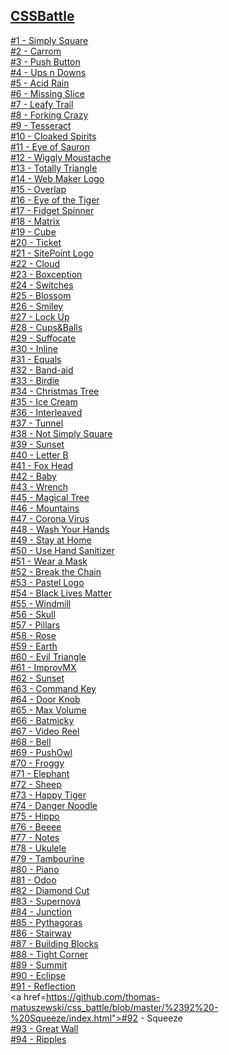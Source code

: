 ## <a href="https://cssbattle.dev/">CSSBattle</a>

<a href="https://github.com/thomas-matuszewski/css_battle/blob/master/%231%20-%20Simply%20Square/index.html">#1 - Simply Square</a><br>
<a href="https://github.com/thomas-matuszewski/css_battle/blob/master/%232%20-%20Carrom/index.html">#2 - Carrom</a><br>
<a href="https://github.com/thomas-matuszewski/css_battle/blob/master/%233%20-%20Push%20Button/index.html">#3 - Push Button</a><br>
<a href="https://github.com/thomas-matuszewski/css_battle/blob/master/%234%20-%20Ups%20n%20Downs/index.html">#4 - Ups n Downs</a><br>
<a href="https://github.com/thomas-matuszewski/css_battle/blob/master/%235%20-%20Acid%20Rain/index.html">#5 - Acid Rain</a><br>
<a href="https://github.com/thomas-matuszewski/css_battle/blob/master/%236%20-%20Missing%20Slice/index.html">#6 - Missing Slice</a><br>
<a href="https://github.com/thomas-matuszewski/css_battle/blob/master/%237%20-%20Leafy%20Trail/index.html">#7 - Leafy Trail</a><br>
<a href="https://github.com/thomas-matuszewski/css_battle/blob/master/%238%20-%20Forking%20Crazy/index.html">#8 - Forking Crazy</a><br>
<a href="https://github.com/thomas-matuszewski/css_battle/blob/master/%239%20-%20Tesseract/index.html">#9 - Tesseract</a><br>
<a href="https://github.com/thomas-matuszewski/css_battle/blob/master/%2310%20-%20Cloaked%20Spirits/index.html">#10 - Cloaked Spirits</a><br>
<a href="https://github.com/thomas-matuszewski/css_battle/blob/master/%2311%20-%20Eye%20of%20Sauron/index.html">#11 - Eye of Sauron</a><br>
<a href="https://github.com/thomas-matuszewski/css_battle/blob/master/%2312%20-%20Wiggly%20Moustache/index.html">#12 - Wiggly Moustache</a><br>
<a href="https://github.com/thomas-matuszewski/css_battle/blob/master/%2313%20-%20Totally%20Triangle/index.html">#13 - Totally Triangle</a><br>
<a href="https://github.com/thomas-matuszewski/css_battle/blob/master/%2314%20-%20Web%20Maker%20Logo/index.html">#14 - Web Maker Logo</a><br>
<a href="https://github.com/thomas-matuszewski/css_battle/blob/master/%2315%20-%20Overlap/index.html">#15 - Overlap</a><br>
<a href="https://github.com/thomas-matuszewski/css_battle/blob/master/%2316%20-%20Eye%20of%20the%20Tiger/index.html">#16 - Eye of the Tiger</a><br>
<a href="https://github.com/thomas-matuszewski/css_battle/blob/master/%2317%20-%20Fidget%20Spinner/index.html">#17 - Fidget Spinner</a><br>
<a href="https://github.com/thomas-matuszewski/css_battle/blob/master/%2318%20-%20Matrix/index.html">#18 - Matrix</a><br>
<a href="https://github.com/thomas-matuszewski/css_battle/blob/master/%2319%20-%20Cube/index.html">#19 - Cube</a><br>
<a href="https://github.com/thomas-matuszewski/css_battle/blob/master/%2320%20-%20Ticket/index.html">#20 - Ticket</a><br>
<a href="https://github.com/thomas-matuszewski/css_battle/blob/master/%2321%20-%20SitePoint%20Logo/index.html">#21 - SitePoint Logo</a><br>
<a href="https://github.com/thomas-matuszewski/css_battle/blob/master/%2322%20-%20Cloud/index.html">#22 - Cloud</a><br>
<a href="https://github.com/thomas-matuszewski/css_battle/blob/master/%2323%20-%20Boxception/index.html">#23 - Boxception</a><br>
<a href="https://github.com/thomas-matuszewski/css_battle/blob/master/%2324%20-%20Switches/index.html">#24 - Switches</a><br>
<a href="https://github.com/thomas-matuszewski/css_battle/blob/master/%2325%20-%20Blossom/index.html">#25 - Blossom</a><br>
<a href="https://github.com/thomas-matuszewski/css_battle/blob/master/%2326%20-%20Smiley/index.html">#26 - Smiley</a><br>
<a href="https://github.com/thomas-matuszewski/css_battle/blob/master/%2327%20-%20Lock%20Up/index.html">#27 - Lock Up</a><br>
<a href="https://github.com/thomas-matuszewski/css_battle/blob/master/%2328%20-%20Cups%26Balls/index.html">#28 - Cups&Balls</a><br>
<a href="https://github.com/thomas-matuszewski/css_battle/blob/master/%2329%20-%20Suffocate/index.html">#29 - Suffocate</a><br>
<a href="https://github.com/thomas-matuszewski/css_battle/blob/master/%2330%20-%20Inline/index.html">#30 - Inline</a><br>
<a href="https://github.com/thomas-matuszewski/css_battle/blob/master/%2331%20-%20Equals/index.html">#31 - Equals</a><br>
<a href="https://github.com/thomas-matuszewski/css_battle/blob/master/%2332%20-%20Band-aid/index.html">#32 - Band-aid</a><br>
<a href="https://github.com/thomas-matuszewski/css_battle/blob/master/%2333%20-%20Birdie/index.html">#33 - Birdie</a><br>
<a href="https://github.com/thomas-matuszewski/css_battle/blob/master/%2334%20-%20Christmas%20Tree/index.html">#34 - Christmas Tree</a><br>
<a href="https://github.com/thomas-matuszewski/css_battle/blob/master/%2335%20-%20Ice%20Cream/index.html">#35 - Ice Cream</a><br>
<a href="https://github.com/thomas-matuszewski/css_battle/blob/master/%2336%20-%20Interleaved/index.html">#36 - Interleaved</a><br>
<a href="https://github.com/thomas-matuszewski/css_battle/blob/master/%2337%20-%20Tunnel/index.html">#37 - Tunnel</a><br>
<a href="https://github.com/thomas-matuszewski/css_battle/blob/master/%2338%20-%20Not%20Simply%20Square/index.html">#38 - Not Simply Square</a><br>
<a href="https://github.com/thomas-matuszewski/css_battle/blob/master/%2339%20-%20Sunset/index.html">#39 - Sunset</a><br>
<a href="https://github.com/thomas-matuszewski/css_battle/blob/master/%2340%20-%20Letter%20B/index.html">#40 - Letter B</a><br>
<a href="https://github.com/thomas-matuszewski/css_battle/blob/master/%2341%20-%20Fox%20Head/index.html">#41 - Fox Head</a><br>
<a href="https://github.com/thomas-matuszewski/css_battle/blob/master/%2342%20-%20Baby/index.html">#42 - Baby</a><br>
<a href="https://github.com/thomas-matuszewski/css_battle/blob/master/%2343%20-%20Wrench/index.html">#43 - Wrench</a><br>
<a href="https://github.com/thomas-matuszewski/css_battle/blob/master/%2345%20-%20Magical%20Tree/index.html">#45 - Magical Tree</a><br>
<a href="https://github.com/thomas-matuszewski/css_battle/blob/master/%2346%20-%20Mountains/index.html">#46 - Mountains</a><br>
<a href="https://github.com/thomas-matuszewski/css_battle/blob/master/%2347%20-%20Corona%20Virus/index.html">#47 - Corona Virus</a><br>
<a href="https://github.com/thomas-matuszewski/css_battle/blob/master/%2348%20-%20Wash%20Your%20Hands/index.html">#48 - Wash Your Hands</a><br>
<a href="https://github.com/thomas-matuszewski/css_battle/blob/master/%2349%20-%20Stay%20at%20Home/index.html">#49 - Stay at Home</a><br>
<a href="https://github.com/thomas-matuszewski/css_battle/blob/master/%2350%20-%20Use%20Hand%20Sanitizer/index.html">#50 - Use Hand Sanitizer</a><br>
<a href="https://github.com/thomas-matuszewski/css_battle/blob/master/%2351%20-%20Wear%20a%20Mask/index.html">#51 - Wear a Mask</a><br>
<a href="https://github.com/thomas-matuszewski/css_battle/blob/master/%2352%20-%20Break%20the%20Chain/index.html">#52 - Break the Chain</a><br>
<a href="https://github.com/thomas-matuszewski/css_battle/blob/master/%2353%20-%20Pastel%20Logo/index.html">#53 - Pastel Logo</a><br>
<a href="https://github.com/thomas-matuszewski/css_battle/blob/master/%2354%20-%20Black%20Lives%20Matter/index.html">#54 - Black Lives Matter</a><br>
<a href="https://github.com/thomas-matuszewski/css_battle/blob/master/%2355%20-%20Windmill/index.html">#55 - Windmill</a><br>
<a href="https://github.com/thomas-matuszewski/css_battle/blob/master/%2356%20-%20Skull/index.html">#56 - Skull</a><br>
<a href="https://github.com/thomas-matuszewski/css_battle/blob/master/%2357%20-%20Pillars/index.html">#57 - Pillars</a><br>
<a href="https://github.com/thomas-matuszewski/css_battle/blob/master/%2358%20-%20Rose/index.html">#58 - Rose</a><br>
<a href="https://github.com/thomas-matuszewski/css_battle/blob/master/%2359%20-%20Earth/index.html">#59 - Earth</a><br>
<a href="https://github.com/thomas-matuszewski/css_battle/blob/master/%2360%20-%20Evil%20Triangle/index.html">#60 - Evil Triangle</a><br>
<a href="https://github.com/thomas-matuszewski/css_battle/blob/master/%2361%20-%20ImprovMX/index.html">#61 - ImprovMX</a><br>
<a href="https://github.com/thomas-matuszewski/css_battle/blob/master/%2362%20-%20Sunset/index.html">#62 - Sunset</a><br>
<a href="https://github.com/thomas-matuszewski/css_battle/blob/master/%2363%20-%20Command%20Key/index.html">#63 - Command Key</a><br>
<a href="https://github.com/thomas-matuszewski/css_battle/blob/master/%2364%20-%20Door%20Knob/index.html">#64 - Door Knob</a><br>
<a href="https://github.com/thomas-matuszewski/css_battle/blob/master/%2365%20-%20Max%20Volume/index.html">#65 - Max Volume</a><br>
<a href="https://github.com/thomas-matuszewski/css_battle/blob/master/%2366%20-%20Batmicky/index.html">#66 - Batmicky</a><br>
<a href="https://github.com/thomas-matuszewski/css_battle/blob/master/%2367%20-%20Video%20Reel/index.html">#67 - Video Reel</a><br>
<a href="https://github.com/thomas-matuszewski/css_battle/blob/master/%2368%20-%20Bell/index.html">#68 - Bell</a><br>
<a href="https://github.com/thomas-matuszewski/css_battle/blob/master/%2369%20-%20PushOwl/index.html">#69 - PushOwl</a><br>
<a href="https://github.com/thomas-matuszewski/css_battle/blob/master/%2370%20-%20Froggy/index.html">#70 - Froggy</a><br>
<a href="https://github.com/thomas-matuszewski/css_battle/blob/master/%2371%20-%20Elephant/index.html">#71 - Elephant</a><br>
<a href="https://github.com/thomas-matuszewski/css_battle/blob/master/%2372%20-%20Sheep/index.html">#72 - Sheep</a><br>
<a href="https://github.com/thomas-matuszewski/css_battle/blob/master/%2373%20-%20Happy%20Tiger/index.html">#73 - Happy Tiger</a><br>
<a href="https://github.com/thomas-matuszewski/css_battle/blob/master/%2374%20-%20Danger%20Noodle/index.html">#74 - Danger Noodle</a><br>
<a href="https://github.com/thomas-matuszewski/css_battle/blob/master/%2375%20-%20Hippo/index.html">#75 - Hippo</a><br>
<a href="https://github.com/thomas-matuszewski/css_battle/blob/master/%2376%20-%20Beeee/index.html">#76 - Beeee</a><br>
<a href="https://github.com/thomas-matuszewski/css_battle/blob/master/%2377%20-%20Notes/index.html">#77 - Notes</a><br>
<a href="https://github.com/thomas-matuszewski/css_battle/blob/master/%2378%20-%20Ukulele/index.html">#78 - Ukulele</a><br>
<a href="https://github.com/thomas-matuszewski/css_battle/blob/master/%2379%20-%20Tambourine/index.html">#79 - Tambourine</a><br>
<a href="https://github.com/thomas-matuszewski/css_battle/blob/master/%2380%20-%20Piano/index.html">#80 - Piano</a><br>
<a href="https://github.com/thomas-matuszewski/css_battle/blob/master/%2381%20-%20Odoo/index.html">#81 - Odoo</a><br>
<a href="https://github.com/thomas-matuszewski/css_battle/blob/master/%2382%20-%20Diamond%20Cut/index.html">#82 - Diamond Cut</a><br>
<a href="https://github.com/thomas-matuszewski/css_battle/blob/master/%2383%20-%20Supernova/index.html">#83 - Supernova</a><br>
<a href="https://github.com/thomas-matuszewski/css_battle/blob/master/%2384%20-%20Junction/index.html">#84 - Junction</a><br>
<a href="https://github.com/thomas-matuszewski/css_battle/blob/master/%2385%20-%20Pythagoras/index.html">#85 - Pythagoras</a><br>
<a href="https://github.com/thomas-matuszewski/css_battle/blob/master/%2386%20-%20Stairway/index.html">#86 - Stairway</a><br>
<a href="https://github.com/thomas-matuszewski/css_battle/blob/master/%2387%20-%20Building%20Blocks/index.html">#87 - Building Blocks</a><br>
<a href="https://github.com/thomas-matuszewski/css_battle/blob/master/%2388%20-%20Tight%20Corner/index.html">#88 - Tight Corner</a><br>
<a href="https://github.com/thomas-matuszewski/css_battle/blob/master/%2389%20-%20Summit/index.html">#89 - Summit</a><br>
<a href="https://github.com/thomas-matuszewski/css_battle/blob/master/%2390%20-%20Eclipse/index.html">#90 - Eclipse</a><br>
<a href="https://github.com/thomas-matuszewski/css_battle/blob/master/%2391%20-%20Reflection/index.html">#91 - Reflection</a><br>
<a href=https://github.com/thomas-matuszewski/css_battle/blob/master/%2392%20-%20Squeeze/index.html">#92 - Squeeze</a><br>
<a href="https://github.com/thomas-matuszewski/css_battle/blob/master/%2393%20-%20Great%20Wall/index.html">#93 - Great Wall</a><br>
<a href="https://github.com/thomas-matuszewski/css_battle/blob/master/%2394%20-%20Ripples/index.html">#94 - Ripples</a><br>
